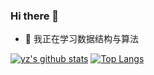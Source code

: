 ### Hi there 👋

- 🌱 我正在学习数据结构与算法

[![yz's github stats](https://github-readme-stats.vercel.app/api?username=hjj5258)](https://github.com/anuraghazra/github-readme-stats)
[![Top Langs](https://github-readme-stats.vercel.app/api/top-langs/?username=hjj5258)](https://github.com/anuraghazra/github-readme-stats)

